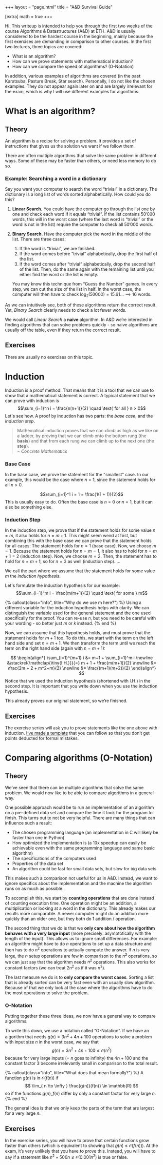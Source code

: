 +++
layout = "page.html"
title = "A&D Survival Guide"

[extra]
math = true
+++

Hi.
This writeup is intended to help you through the first two weeks of the course Algorithms & Datastructures (A&D) at ETH.
A&D is usually considered to be the hardest course in the beginning, mainly because the first exercises are demanding in comparison to other courses.
In the first two lectures, three topics are covered:
- What is an algorithm?
- How can we prove statements with mathematical induction?
- How can we compare the speed of algorithms? (O-Notation)

In addition, various examples of algorithms are covered (in the past: Karatsuba, Pasture Break, Star search).
Personally, I do not like the chosen examples.
They do not appear again later on and are largely irrelevant for the exam, which is why I will use different examples for algorithms.

# What is an algorithm?
## Theory
An algorithm is a recipe for solving a problem.
It provides a set of instructions that gives us the solution we want if we follow them.

There are often multiple algorithms that solve the same problem in different ways.
Some of these may be faster than others, or need less memory to do so.

### Example: Searching a word in a dictionary
Say you want your computer to search the word “trivial” in a dictionary. The dictionary is a long list of words sorted alphabetically. How could you do this?

1. **Linear Search.** You could have the computer go through the list one by one and check each word if it equals “trivial”. If the list contains 50’000 words, this will in the worst case (where the last word is “trivial” or the word is not in the list) require the computer to check all 50’000 words.
2. **Binary Search.** Have the computer pick the word in the middle of the list. There are three cases:
	1. If the word is “trivial”, we are finished.
	2. If the word comes before “trivial” alphabetically, drop the first half of the list.
	3. If the word comes after “trivial” alphabetically, drop the second half of the list.
	Then, do the same again with the remaining list until you either find the word or the list is empty.
	
	You may know this technique from “Guess the Number” games. 
	In every step, we can cut the size of the list in half. In the worst case, the computer will then have to check $\log_{2}(50000) = 15.61\dots \implies 16$ words.

As we can intuitively see, both of these algorithms return the correct result.
Yet, *Binary Search* clearly needs to check a lot fewer words.

We would call *Linear Search* a **naive** algorithm.
In A&D we’re interested in finding algorithms that can solve problems quickly - so naive algorithms are usually off the table, even if they return the correct result.

## Exercises
There are usually no exercises on this topic.

# Induction
Induction is a proof method.
That means that it is a tool that we can use to show that a mathematical statement is correct.
A typical statement that we can prove with induction is
$$\sum_{i=1}^n i = \frac{n(n+1)}{2} \quad \text{ for all } n > 0$$Let's see how.
A proof by induction has two parts: the *base case*, and the *induction step*.

> Mathematical induction proves that we can climb as high as we like on a ladder, by proving that we can climb onto the bottom rung (the **basis**) and that from each rung we can climb up to the next one (the **step**).  
> *~ Concrete Mathematics*

### Base Case
In the base case, we prove the statement for the "smallest" case.
In our example, this would be the case where $n=1$, since the statement holds for all $n > 0$.

$$\sum_{i=1}^1 i = 1 = \frac{1(1 + 1)}{2}$$
This is usually easy to do.
Often the base case is $n=0$ or $n=1$, but it can also be something else.

### Induction Step
In the induction step, we prove that if the statement holds for some value $n = m$, it also holds for $n = m + 1$.
This might seem weird at first, but combining this with the base case we can prove that the statement holds for all cases:
The statement holds for $n = 1$ (base case).
Now, we choose $m = 1$.
Because the statement holds for $n = m = 1$, it also has to hold for $n = m + 1 = 2$ (induction step).
Now, we choose $m = 2$.
Then, the statement has to hold for $n = m + 1$, so for $n = 3$ as well (induction step).
...

We call the part where we assume that the statement holds for some value $m$ the *induction hypothesis*.

Let's formulate the induction hypothesis for our example:
$$\sum_{i=1}^m i = \frac{m(m+1)}{2} \quad \text{ for some } m$$

{% callout(class="info", title="Why do we use m here?") %}
Using a different variable for the induction hypothesis helps with clarity. We can distinguish the variable used for the general statement and the one used specifically for the proof. You can re-use $n$, but you need to be careful with your wording - so better just $m$ or $k$ instead.
{% end %}

Now, we can assume that this hypothesis holds, and must prove that the statement holds for $m+1$ too. 
To do this, we start with the term on the left hand side and set $n = m+1$.
We then transform the term until we reach the term on the right hand side (again with $n=m+1$):

$$
\begin{align*}
\sum_{i=1}^{m+1} i &= m+1 + \sum_{i=1}^m i \newline
&\stackrel{\mathclap{\tiny{I.H.}}}{=} m + 1 + \frac{m(m+1)}{2} \newline
&= \frac{2m + 2 + m^2+m}{2} \newline
&= \frac{(m+1)(m+2)}{2}
\end{align*}
$$
Notice that we used the induction hypothesis (shortened with I.H.) in the second step. 
It is important that you write down when you use the induction hypothesis.

This already proves our original statement, so we’re finished.

## Exercises
The exercise series will ask you to prove statements like the one above with induction. 
[I’ve made a template](https://xyquadrat.ch/and/resources/template_induction.pdf) that you can follow so that you don’t get points deducted for formal mistakes.

# Comparing algorithms (O-Notation)
## Theory
We’ve seen that there can be multiple algorithms that solve the same problem.
We would now like to be able to compare algorithms in a general way.

One possible approach would be to run an implementation of an algorithm on a pre-defined data set and compare the time it took for the program to finish.
This turns out to not be very helpful.
There are many things that can influence such a result:
- The chosen programming language (an implementation in C will likely be faster than one in Python)
- How optimized the implementation is (a 10x speedup can easily be achievable even with the same programming language and same basic algorithm)
- The specifications of the computers used
- Properties of the data set
- An algorithm could be fast for small data sets, but slow for big data sets

This makes such a comparison not useful for us in A&D.
Instead, we want to ignore specifics about the implementation and the machine the algorithm runs on as much as possible.

To accomplish this, we start by **counting operations** that are done instead of counting execution time.
One operation might be an addition, a multiplication or looking at a word in the dictionary.
This already makes our results more comparable.
A newer computer might do an addition more quickly than an older one, but they both do 1 addition / operation.

The second thing that we do is that we **only care about how the algorithm behaves with a very large input** (more precisely: asymptotically with the length of the input).
This allows us to ignore small differences. 
For example: an algorithm might have to do $n$ operations to set up a data structure and then has to do $n^{2}$ operations to actually compute the answer.
If $n$ is very large, the $n$ setup operations are few in comparison to the $n^{2}$ operations, so we can just say that the algorithm needs $n^{2}$ operations.
This also works for constant factors (we can treat $2n^{2}$ as if it was $n^{2}$).

The last measure we do is to **only compare the worst cases**. 
Sorting a list that is already sorted can be very fast even with an usually slow algorithm.
Because of that we only look at the case where the algorithms have to do the most operations to solve the problem.

### O-Notation
Putting together these three ideas, we now have a general way to compare algorithms.

To write this down, we use a notation called “O-Notation”.
If we have an algorithm that needs $g(n) = 3n^{2} + 4n + 100$ operations to solve a problem with input size $n$ in the worst case, we say that 
$$
g(n) = 3n^{2}+4n+100 \le \mathcal{O} (n^{2})
$$
because for very large inputs (= $n$ goes to infinity) the $4n + 100$ and the constant factor $3$ become irrelevantly small in comparison to the total result.

{% callout(class="info", title="What does that mean formally?") %}
A function $g(n)$ is in $\mathcal{O}(f(n))$ if $$
\lim_{ n \to \infty } \frac{g(n)}{f(n)} \in \mathbb{R}
$$so if the functions $g(n), f(n)$ differ by only a constant factor for very large $n$.
{% end %}

The general idea is that we only keep the parts of the term that are largest for a very large $n$.

## Exercises
In the exercise series, you will have to prove that certain functions grow faster than others (which is equivalent to showing that $g(n) \le \mathcal{O}(f(n))$).
At the exam, it’s very unlikely that you have to prove this. Instead, you will have to say if a statement like $n^{2} + 500n \le \mathcal{O}(0.001n^{2})$ is true or false.